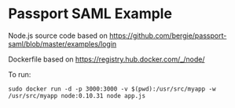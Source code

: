# Passport SAML Example

Node.js source code based on https://github.com/bergie/passport-saml/blob/master/examples/login

Dockerfile based on https://registry.hub.docker.com/_/node/

To run:

    sudo docker run -d -p 3000:3000 -v $(pwd):/usr/src/myapp -w /usr/src/myapp node:0.10.31 node app.js
